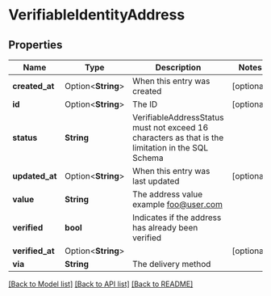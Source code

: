 # VerifiableIdentityAddress

## Properties

Name | Type | Description | Notes
------------ | ------------- | ------------- | -------------
**created_at** | Option<**String**> | When this entry was created | [optional]
**id** | Option<**String**> | The ID | [optional]
**status** | **String** | VerifiableAddressStatus must not exceed 16 characters as that is the limitation in the SQL Schema | 
**updated_at** | Option<**String**> | When this entry was last updated | [optional]
**value** | **String** | The address value  example foo@user.com | 
**verified** | **bool** | Indicates if the address has already been verified | 
**verified_at** | Option<**String**> |  | [optional]
**via** | **String** | The delivery method | 

[[Back to Model list]](../README.md#documentation-for-models) [[Back to API list]](../README.md#documentation-for-api-endpoints) [[Back to README]](../README.md)


